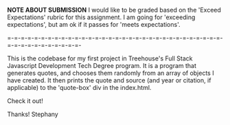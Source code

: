 **NOTE ABOUT SUBMISSION**
I would like to be graded based on the 'Exceed Expectations' rubric for this assignment. I am going for 'exceeding expectations', but am ok if it passes for 'meets expectations'.

=-=-=-=-=-=-=-=-=-=-=-=-=-=-=-=-=-=-=-=-=-=-=-=-=-=-=-=-=-=-=-=-=-=-=-=-=-=-=-=-=-=-=-

This is the codebase for my first project in Treehouse's Full Stack Javascript Development Tech Degree program. It is a program that generates quotes, and chooses them randomly from an array of objects I have created. It then prints the quote and source (and year or citation, if applicable) to the 'quote-box' div in the index.html.

Check it out!

Thanks!
Stephany